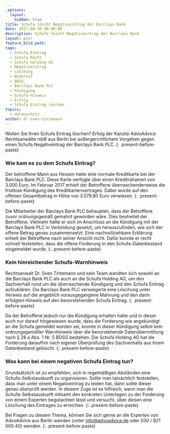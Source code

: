 ```yaml
---
_options:
  layout:
    hidden: true
title: Schufa löscht Negativeintrag der Barclays Bank
date: 2017-08-30 00:00:00
description: Schufa löscht Negativeintrag der Barclays Bank
layout: post
feature_bild_path:
tags:
  - Schufa Eintrag
  - Schufa Recht
  - Schufa Holding AG
  - Negativeintrag
  - Löschung
  - Widerruf
  - BDSG
  - Barclays Bank PLC
  - Kündigung
  - Schufa-Hinweis
  - Erfolg
  - Schufa Eintrag löschen
topics:
  - datenschutz
author: dr-sven-tintemann
---
```



Wollen Sie Ihren Schufa Eintrag löschen? Erfolg der Kanzlei AdvoAdvice Rechtsanwälte mbB aus Berlin bei außergerichtlichem Vorgehen gegen einen Schufa Negativeintrag der Barclays Bank PLC.
{: .present-before-paste}

### Wie kam es zu dem Schufa Eintrag?

Der betroffene Mann aus Hessen hatte eine normale Kreditkarte bei der Barclays Bank PLC. Diese Karte verfügte über einen Kreditrahamen von 3.000 Euro. Im Februar 2017 erhielt der Betroffene überraschenderweise die fristlose Kündigung des Kreditkartenvertrages. Dabei wurde auf den offenen Gesamtbetrag in Höhe von 3.079,80 Euro verwiesen.
{: .present-before-paste}

Die Mitarbeiter der Barclays Bank PLC behaupten, dass der Betroffene zuvor ordnungsgemäß gemahnt geworden wäre. Dies bestreitet der Betroffene. Vielmehr hätte er sich im Anschluss an die Kündigung mit der Barclays Bank PLC in Verbindung gesetzt, um herauszufinden, wie sich der offene Betrag genau zusammensetzt. Eine nachvollziehbare Erklärung erhielt der Betroffene nach seiner Ansicht nicht. Dafür konnte er recht schnell feststellen, dass die offene Forderung in den Schufa-Datenbestand eingemeldet wurde.
{: .present-before-paste}

### Kein hinreichender Schufa-Warnhinweis

Rechtsanwalt Dr. Sven Tintemann und sein Team wandten sich sowohl an die Barclays Bank PLC als auch an die Schufa Holding AG, um den Sachverhalt rund um die überraschende Kündigung und den Schufa Eintrag aufzuklären. Die Barclays Bank PLC verweigerte eine Löschung unter Verweis auf die angeblich vorausgegangene Mahnung und den darin erfolgten Hinweis auf den bevorstehenden Schufa Eintrag.
{: .present-before-paste}

Da der Betroffene jedoch nur die Kündigung erhalten hatte und in dieser auch nur darauf hingewiesen wurde, dass die Forderung wie angekündigt an die Schufa gemeldet worden sei, konnte in dieser Kündigung selbst kein ordnungsgemäßer Warnhinweis über die bevorstehende Datenübermittlung nach § 28 a Abs. 1 Nr. 5 BDSG bestehen. Die Schufa Holding AG hat die Forderung daraufhin nach eigener Überprüfung des Sachverhalts aus ihrem Datenbestand gelöscht.
{: .present-before-paste}

### Was kann bei einem negativen Schufa Eintrag tun?

Grundsätzlich ist zu empfehlen, sich in regelmäßigen Abständen eine Schufa-Selbstauskunft zu organisieren. Sollte man tatsächlich feststellen, dass man unter einem Negativeintrag zu leiden hat, dann sollte dieser genau überprüft werden. In diesem Zuge ist es hilfreich, wenn man die Schufa-Selbstauskunft mitsamt den konkreten Unterlagen zu der Forderung von einem Experten begutachten lässt und versucht, über diesen eine Löschung des Eintrages zu erreichen.
{: .present-before-paste}

Bei Fragen zu diesem Thema, können Sie sich gerne an die Experten von AdvoAdvice aus Berlin wenden (unter info@advoadvice.de oder 030 / 921 000 40) wenden.
{: .present-before-paste}